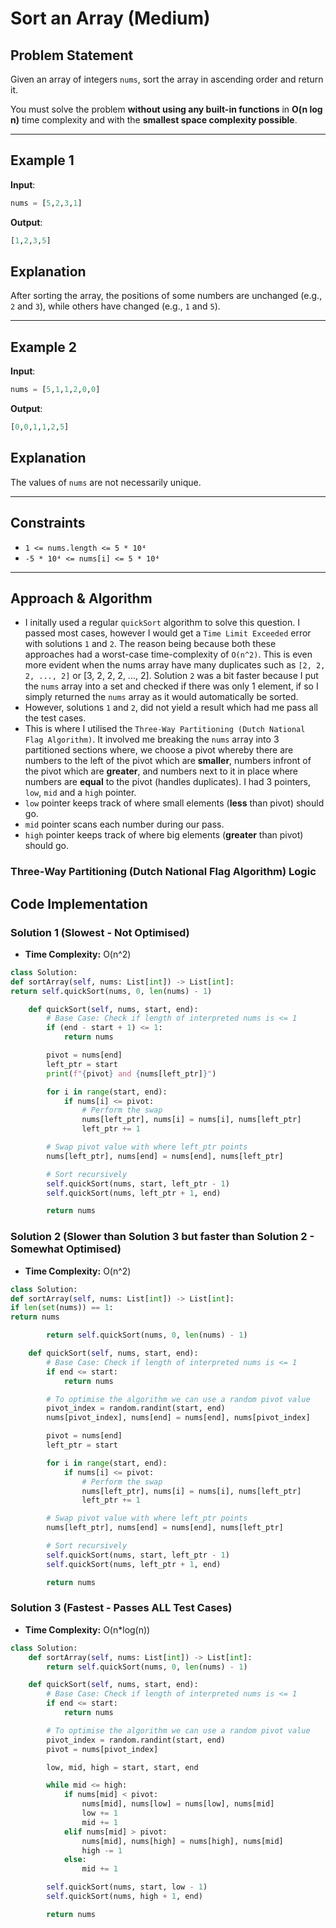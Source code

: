 # Sort an Array (Medium)

## **Problem Statement**

Given an array of integers `nums`, sort the array in ascending order and return it.

You must solve the problem **without using any built-in functions** in **O(n log n)** time complexity and with the **smallest space complexity possible**.

---

## **Example 1**

**Input**:

```python
nums = [5,2,3,1]
```

**Output**:

```python
[1,2,3,5]
```

## **Explanation**

After sorting the array, the positions of some numbers are unchanged (e.g., `2` and `3`), while others have changed (e.g., `1` and `5`).

---

## **Example 2**

**Input**:

```python
nums = [5,1,1,2,0,0]
```

**Output**:

```python
[0,0,1,1,2,5]
```

## **Explanation**

The values of `nums` are not necessarily unique.

---

## **Constraints**

- `1 <= nums.length <= 5 * 10⁴`
- `-5 * 10⁴ <= nums[i] <= 5 * 10⁴`

---

## Approach & Algorithm

- I initally used a regular `quickSort` algorithm to solve this question. I passed most cases, however I would get a `Time Limit Exceeded` error with solutions `1` and `2`. The reason being because both these approaches had a worst-case time-complexity of `O(n^2)`. This is even more evident when the nums array have many duplicates such as `[2, 2, 2, ..., 2]` or [3, 2, 2, 2, ..., 2]. Solution `2` was a bit faster because I put the `nums` array into a set and checked if there was only 1 element, if so I simply returned the `nums` array as it would automatically be sorted.
- However, solutions `1` and `2`, did not yield a result which had me pass all the test cases.
- This is where I utilised the `Three-Way Partitioning (Dutch National Flag Algorithm)`. It involved me breaking the `nums` array into 3 partitioned sections where, we choose a pivot whereby there are numbers to the left of the pivot which are **smaller**, numbers infront of the pivot which are **greater**, and numbers next to it in place where numbers are **equal** to the pivot (handles duplicates). I had 3 pointers, `low`, `mid` and a `high` pointer.
- `low` pointer keeps track of where small elements (**less** than pivot) should go.
- `mid` pointer scans each number during our pass.
- `high` pointer keeps track of where big elements (**greater** than pivot) should go.

### Three-Way Partitioning (Dutch National Flag Algorithm) Logic

## Code Implementation

### Solution 1 (Slowest - Not Optimised)

- **Time Complexity:** O(n^2)

```python
class Solution:
def sortArray(self, nums: List[int]) -> List[int]:
return self.quickSort(nums, 0, len(nums) - 1)

    def quickSort(self, nums, start, end):
        # Base Case: Check if length of interpreted nums is <= 1
        if (end - start + 1) <= 1:
            return nums

        pivot = nums[end]
        left_ptr = start
        print(f"{pivot} and {nums[left_ptr]}")

        for i in range(start, end):
            if nums[i] <= pivot:
                # Perform the swap
                nums[left_ptr], nums[i] = nums[i], nums[left_ptr]
                left_ptr += 1

        # Swap pivot value with where left_ptr points
        nums[left_ptr], nums[end] = nums[end], nums[left_ptr]

        # Sort recursively
        self.quickSort(nums, start, left_ptr - 1)
        self.quickSort(nums, left_ptr + 1, end)

        return nums
```

### Solution 2 (Slower than Solution 3 but faster than Solution 2 - Somewhat Optimised)

- **Time Complexity:** O(n^2)

```python
class Solution:
def sortArray(self, nums: List[int]) -> List[int]:
if len(set(nums)) == 1:
return nums

        return self.quickSort(nums, 0, len(nums) - 1)

    def quickSort(self, nums, start, end):
        # Base Case: Check if length of interpreted nums is <= 1
        if end <= start:
            return nums

        # To optimise the algorithm we can use a random pivot value
        pivot_index = random.randint(start, end)
        nums[pivot_index], nums[end] = nums[end], nums[pivot_index]

        pivot = nums[end]
        left_ptr = start

        for i in range(start, end):
            if nums[i] <= pivot:
                # Perform the swap
                nums[left_ptr], nums[i] = nums[i], nums[left_ptr]
                left_ptr += 1

        # Swap pivot value with where left_ptr points
        nums[left_ptr], nums[end] = nums[end], nums[left_ptr]

        # Sort recursively
        self.quickSort(nums, start, left_ptr - 1)
        self.quickSort(nums, left_ptr + 1, end)

        return nums
```

### Solution 3 (Fastest - Passes ALL Test Cases)

- **Time Complexity:** O(n\*log(n))

```python
class Solution:
    def sortArray(self, nums: List[int]) -> List[int]:
        return self.quickSort(nums, 0, len(nums) - 1)

    def quickSort(self, nums, start, end):
        # Base Case: Check if length of interpreted nums is <= 1
        if end <= start:
            return nums

        # To optimise the algorithm we can use a random pivot value
        pivot_index = random.randint(start, end)
        pivot = nums[pivot_index]

        low, mid, high = start, start, end

        while mid <= high:
            if nums[mid] < pivot:
                nums[mid], nums[low] = nums[low], nums[mid]
                low += 1
                mid += 1
            elif nums[mid] > pivot:
                nums[mid], nums[high] = nums[high], nums[mid]
                high -= 1
            else:
                mid += 1

        self.quickSort(nums, start, low - 1)
        self.quickSort(nums, high + 1, end)

        return nums
```
